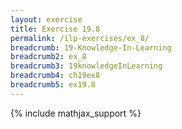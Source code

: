 ```yaml
---
layout: exercise
title: Exercise 19.8
permalink: /ilp-exercises/ex_8/
breadcrumb: 19-Knowledge-In-Learning
breadcrumb2: ex_8
breadcrumb3: 19knowledgeInLearning
breadcrumb4: ch19ex8
breadcrumb5: ex19.8
---
```


{% include mathjax_support %}

